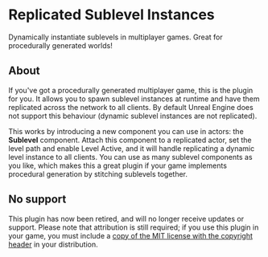 # Replicated Sublevel Instances

Dynamically instantiate sublevels in multiplayer games. Great for procedurally generated worlds!

## About

If you've got a procedurally generated multiplayer game, this is the plugin for you. It allows you to spawn sublevel instances at runtime and have them replicated across the network to all clients. By default Unreal Engine does not support this behaviour (dynamic sublevel instances are not replicated).

This works by introducing a new component you can use in actors: the **Sublevel** component. Attach this component to a replicated actor, set the level path and enable Level Active, and it will handle replicating a dynamic level instance to all clients. You can use as many sublevel components as you like, which makes this a great plugin if your game implements procedural generation by stitching sublevels together.

## No support

This plugin has now been retired, and will no longer receive updates or support. Please note that attribution is still required; if you use this plugin in your game, you must include a [copy of the MIT license with the copyright header](LICENSE) in your distribution.